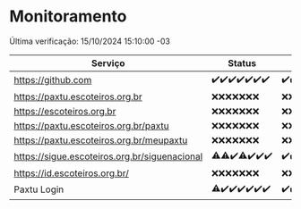 # Monitoramento

Última verificação: 15/10/2024 15:10:00 -03

|Serviço|Status|Últimas 24h|
|---|---|---|
|https://github.com|<span title="2024-10-08: OK=23">✔️</span><span title="2024-10-09: OK=23">✔️</span><span title="2024-10-10: OK=23">✔️</span><span title="2024-10-11: OK=23">✔️</span><span title="2024-10-12: OK=23">✔️</span><span title="2024-10-13: OK=23">✔️</span><span title="2024-10-14: OK=17">✔️</span>|<span title="14/10/2024 15:11:00 -03 : 200">✔️</span><span title="14/10/2024 16:06:00 -03 : 200">✔️</span><span title="14/10/2024 17:10:00 -03 : 200">✔️</span><span title="14/10/2024 18:07:00 -03 : 200">✔️</span><span title="14/10/2024 19:08:00 -03 : 200">✔️</span><span title="14/10/2024 20:07:00 -03 : 200">✔️</span><span title="14/10/2024 21:40:00 -03 : 200">✔️</span><span title="14/10/2024 23:12:00 -03 : 200">✔️</span><span title="15/10/2024 00:15:00 -03 : 200">✔️</span><span title="15/10/2024 01:10:00 -03 : 200">✔️</span><span title="15/10/2024 02:09:00 -03 : 200">✔️</span><span title="15/10/2024 03:12:00 -03 : 200">✔️</span><span title="15/10/2024 04:08:00 -03 : 200">✔️</span><span title="15/10/2024 05:11:00 -03 : 200">✔️</span><span title="15/10/2024 06:08:00 -03 : 200">✔️</span><span title="15/10/2024 07:10:00 -03 : 200">✔️</span><span title="15/10/2024 08:07:00 -03 : 200">✔️</span><span title="15/10/2024 09:15:00 -03 : 200">✔️</span><span title="15/10/2024 10:17:00 -03 : 200">✔️</span><span title="15/10/2024 11:08:00 -03 : 200">✔️</span><span title="15/10/2024 12:08:00 -03 : 200">✔️</span><span title="15/10/2024 13:09:00 -03 : 200">✔️</span><span title="15/10/2024 14:07:00 -03 : 200">✔️</span><span title="15/10/2024 15:10:00 -03 : 200">✔️</span>|
|https://paxtu.escoteiros.org.br|<span title="2024-10-08: Falhas=23">❌</span><span title="2024-10-09: Falhas=23">❌</span><span title="2024-10-10: Falhas=23">❌</span><span title="2024-10-11: Falhas=23">❌</span><span title="2024-10-12: Falhas=23">❌</span><span title="2024-10-13: Falhas=23">❌</span><span title="2024-10-14: Falhas=17">❌</span>|<span title="14/10/2024 15:11:00 -03 : 403">❌</span><span title="14/10/2024 16:06:00 -03 : 403">❌</span><span title="14/10/2024 17:10:00 -03 : 403">❌</span><span title="14/10/2024 18:07:00 -03 : 403">❌</span><span title="14/10/2024 19:08:00 -03 : 403">❌</span><span title="14/10/2024 20:07:00 -03 : 403">❌</span><span title="14/10/2024 21:40:00 -03 : 403">❌</span><span title="14/10/2024 23:12:00 -03 : 403">❌</span><span title="15/10/2024 00:15:00 -03 : 403">❌</span><span title="15/10/2024 01:10:00 -03 : 403">❌</span><span title="15/10/2024 02:09:00 -03 : 403">❌</span><span title="15/10/2024 03:12:00 -03 : 403">❌</span><span title="15/10/2024 04:08:00 -03 : 403">❌</span><span title="15/10/2024 05:11:00 -03 : 403">❌</span><span title="15/10/2024 06:08:00 -03 : 403">❌</span><span title="15/10/2024 07:10:00 -03 : 403">❌</span><span title="15/10/2024 08:07:00 -03 : 403">❌</span><span title="15/10/2024 09:15:00 -03 : 403">❌</span><span title="15/10/2024 10:17:00 -03 : 403">❌</span><span title="15/10/2024 11:08:00 -03 : 403">❌</span><span title="15/10/2024 12:08:00 -03 : 403">❌</span><span title="15/10/2024 13:09:00 -03 : 403">❌</span><span title="15/10/2024 14:07:00 -03 : 403">❌</span><span title="15/10/2024 15:10:00 -03 : 403">❌</span>|
|https://escoteiros.org.br|<span title="2024-10-08: Falhas=23">❌</span><span title="2024-10-09: Falhas=23">❌</span><span title="2024-10-10: Falhas=23">❌</span><span title="2024-10-11: Falhas=23">❌</span><span title="2024-10-12: Falhas=23">❌</span><span title="2024-10-13: Falhas=23">❌</span><span title="2024-10-14: Falhas=17">❌</span>|<span title="14/10/2024 15:11:00 -03 : 403">❌</span><span title="14/10/2024 16:06:00 -03 : 403">❌</span><span title="14/10/2024 17:10:00 -03 : 403">❌</span><span title="14/10/2024 18:07:00 -03 : 403">❌</span><span title="14/10/2024 19:08:00 -03 : 403">❌</span><span title="14/10/2024 20:07:00 -03 : 403">❌</span><span title="14/10/2024 21:40:00 -03 : 403">❌</span><span title="14/10/2024 23:12:00 -03 : 403">❌</span><span title="15/10/2024 00:15:00 -03 : 403">❌</span><span title="15/10/2024 01:10:00 -03 : 403">❌</span><span title="15/10/2024 02:09:00 -03 : 403">❌</span><span title="15/10/2024 03:12:00 -03 : 403">❌</span><span title="15/10/2024 04:08:00 -03 : 403">❌</span><span title="15/10/2024 05:11:00 -03 : 403">❌</span><span title="15/10/2024 06:08:00 -03 : 403">❌</span><span title="15/10/2024 07:10:00 -03 : 403">❌</span><span title="15/10/2024 08:07:00 -03 : 403">❌</span><span title="15/10/2024 09:15:00 -03 : 403">❌</span><span title="15/10/2024 10:17:00 -03 : 403">❌</span><span title="15/10/2024 11:08:00 -03 : 403">❌</span><span title="15/10/2024 12:08:00 -03 : 403">❌</span><span title="15/10/2024 13:09:00 -03 : 403">❌</span><span title="15/10/2024 14:07:00 -03 : 403">❌</span><span title="15/10/2024 15:10:00 -03 : 403">❌</span>|
|https://paxtu.escoteiros.org.br/paxtu|<span title="2024-10-08: Falhas=23">❌</span><span title="2024-10-09: Falhas=23">❌</span><span title="2024-10-10: Falhas=23">❌</span><span title="2024-10-11: Falhas=23">❌</span><span title="2024-10-12: Falhas=23">❌</span><span title="2024-10-13: Falhas=23">❌</span><span title="2024-10-14: Falhas=17">❌</span>|<span title="14/10/2024 15:11:00 -03 : 403">❌</span><span title="14/10/2024 16:06:00 -03 : 403">❌</span><span title="14/10/2024 17:10:00 -03 : 403">❌</span><span title="14/10/2024 18:07:00 -03 : 403">❌</span><span title="14/10/2024 19:08:00 -03 : 403">❌</span><span title="14/10/2024 20:07:00 -03 : 403">❌</span><span title="14/10/2024 21:40:00 -03 : 403">❌</span><span title="14/10/2024 23:12:00 -03 : 403">❌</span><span title="15/10/2024 00:15:00 -03 : 403">❌</span><span title="15/10/2024 01:10:00 -03 : 403">❌</span><span title="15/10/2024 02:09:00 -03 : 403">❌</span><span title="15/10/2024 03:12:00 -03 : 403">❌</span><span title="15/10/2024 04:08:00 -03 : 403">❌</span><span title="15/10/2024 05:11:00 -03 : 403">❌</span><span title="15/10/2024 06:08:00 -03 : 403">❌</span><span title="15/10/2024 07:10:00 -03 : 403">❌</span><span title="15/10/2024 08:07:00 -03 : 403">❌</span><span title="15/10/2024 09:15:00 -03 : 403">❌</span><span title="15/10/2024 10:17:00 -03 : 403">❌</span><span title="15/10/2024 11:08:00 -03 : 403">❌</span><span title="15/10/2024 12:08:00 -03 : 403">❌</span><span title="15/10/2024 13:09:00 -03 : 403">❌</span><span title="15/10/2024 14:07:00 -03 : 403">❌</span><span title="15/10/2024 15:10:00 -03 : 403">❌</span>|
|https://paxtu.escoteiros.org.br/meupaxtu|<span title="2024-10-08: Falhas=23">❌</span><span title="2024-10-09: Falhas=23">❌</span><span title="2024-10-10: Falhas=23">❌</span><span title="2024-10-11: Falhas=23">❌</span><span title="2024-10-12: Falhas=23">❌</span><span title="2024-10-13: Falhas=23">❌</span><span title="2024-10-14: Falhas=17">❌</span>|<span title="14/10/2024 15:11:00 -03 : 403">❌</span><span title="14/10/2024 16:06:00 -03 : 403">❌</span><span title="14/10/2024 17:10:00 -03 : 403">❌</span><span title="14/10/2024 18:07:00 -03 : 403">❌</span><span title="14/10/2024 19:08:00 -03 : 403">❌</span><span title="14/10/2024 20:07:00 -03 : 403">❌</span><span title="14/10/2024 21:40:00 -03 : 403">❌</span><span title="14/10/2024 23:12:00 -03 : 403">❌</span><span title="15/10/2024 00:15:00 -03 : 403">❌</span><span title="15/10/2024 01:10:00 -03 : 403">❌</span><span title="15/10/2024 02:09:00 -03 : 403">❌</span><span title="15/10/2024 03:12:00 -03 : 403">❌</span><span title="15/10/2024 04:08:00 -03 : 403">❌</span><span title="15/10/2024 05:11:00 -03 : 403">❌</span><span title="15/10/2024 06:08:00 -03 : 403">❌</span><span title="15/10/2024 07:10:00 -03 : 403">❌</span><span title="15/10/2024 08:07:00 -03 : 403">❌</span><span title="15/10/2024 09:15:00 -03 : 403">❌</span><span title="15/10/2024 10:17:00 -03 : 403">❌</span><span title="15/10/2024 11:08:00 -03 : 403">❌</span><span title="15/10/2024 12:08:00 -03 : 403">❌</span><span title="15/10/2024 13:09:00 -03 : 403">❌</span><span title="15/10/2024 14:07:00 -03 : 403">❌</span><span title="15/10/2024 15:10:00 -03 : 403">❌</span>|
|https://sigue.escoteiros.org.br/siguenacional|<span title="2024-10-08: OK=22, Falhas=1">⚠️</span><span title="2024-10-09: OK=22, Falhas=1">⚠️</span><span title="2024-10-10: OK=23">✔️</span><span title="2024-10-11: OK=22, Falhas=1">⚠️</span><span title="2024-10-12: OK=23">✔️</span><span title="2024-10-13: OK=23">✔️</span><span title="2024-10-14: OK=17">✔️</span>|<span title="14/10/2024 15:11:00 -03 : 200">✔️</span><span title="14/10/2024 16:06:00 -03 : 200">✔️</span><span title="14/10/2024 17:10:00 -03 : 200">✔️</span><span title="14/10/2024 18:07:00 -03 : 200">✔️</span><span title="14/10/2024 19:08:00 -03 : 200">✔️</span><span title="14/10/2024 20:07:00 -03 : 200">✔️</span><span title="14/10/2024 21:40:00 -03 : 0">❌</span><span title="14/10/2024 23:12:00 -03 : 200">✔️</span><span title="15/10/2024 00:15:00 -03 : 200">✔️</span><span title="15/10/2024 01:10:00 -03 : 200">✔️</span><span title="15/10/2024 02:09:00 -03 : 200">✔️</span><span title="15/10/2024 03:12:00 -03 : 200">✔️</span><span title="15/10/2024 04:08:00 -03 : 200">✔️</span><span title="15/10/2024 05:11:00 -03 : 200">✔️</span><span title="15/10/2024 06:08:00 -03 : 200">✔️</span><span title="15/10/2024 07:10:00 -03 : 200">✔️</span><span title="15/10/2024 08:07:00 -03 : 200">✔️</span><span title="15/10/2024 09:15:00 -03 : 200">✔️</span><span title="15/10/2024 10:17:00 -03 : 0">❌</span><span title="15/10/2024 11:08:00 -03 : 200">✔️</span><span title="15/10/2024 12:08:00 -03 : 200">✔️</span><span title="15/10/2024 13:09:00 -03 : 200">✔️</span><span title="15/10/2024 14:07:00 -03 : 200">✔️</span><span title="15/10/2024 15:10:00 -03 : 200">✔️</span>|
|https://id.escoteiros.org.br/|<span title="2024-10-08: Falhas=23">❌</span><span title="2024-10-09: Falhas=23">❌</span><span title="2024-10-10: Falhas=23">❌</span><span title="2024-10-11: Falhas=23">❌</span><span title="2024-10-12: Falhas=23">❌</span><span title="2024-10-13: Falhas=23">❌</span><span title="2024-10-14: Falhas=17">❌</span>|<span title="14/10/2024 15:11:00 -03 : 403">❌</span><span title="14/10/2024 16:06:00 -03 : 403">❌</span><span title="14/10/2024 17:10:00 -03 : 403">❌</span><span title="14/10/2024 18:07:00 -03 : 403">❌</span><span title="14/10/2024 19:08:00 -03 : 403">❌</span><span title="14/10/2024 20:07:00 -03 : 403">❌</span><span title="14/10/2024 21:40:00 -03 : 403">❌</span><span title="14/10/2024 23:12:00 -03 : 403">❌</span><span title="15/10/2024 00:15:00 -03 : 403">❌</span><span title="15/10/2024 01:10:00 -03 : 403">❌</span><span title="15/10/2024 02:09:00 -03 : 403">❌</span><span title="15/10/2024 03:12:00 -03 : 403">❌</span><span title="15/10/2024 04:08:00 -03 : 403">❌</span><span title="15/10/2024 05:11:00 -03 : 403">❌</span><span title="15/10/2024 06:08:00 -03 : 403">❌</span><span title="15/10/2024 07:10:00 -03 : 403">❌</span><span title="15/10/2024 08:07:00 -03 : 403">❌</span><span title="15/10/2024 09:15:00 -03 : 403">❌</span><span title="15/10/2024 10:17:00 -03 : 403">❌</span><span title="15/10/2024 11:08:00 -03 : 403">❌</span><span title="15/10/2024 12:08:00 -03 : 403">❌</span><span title="15/10/2024 13:09:00 -03 : 403">❌</span><span title="15/10/2024 14:07:00 -03 : 403">❌</span><span title="15/10/2024 15:10:00 -03 : 403">❌</span>|
|Paxtu Login|<span title="2024-10-08: OK=22, Falhas=1">⚠️</span><span title="2024-10-09: OK=23">✔️</span><span title="2024-10-10: OK=23">✔️</span><span title="2024-10-11: OK=23">✔️</span><span title="2024-10-12: OK=23">✔️</span><span title="2024-10-13: OK=23">✔️</span><span title="2024-10-14: OK=17">✔️</span>|<span title="14/10/2024 15:11:00 -03 : 200">✔️</span><span title="14/10/2024 16:06:00 -03 : 200">✔️</span><span title="14/10/2024 17:10:00 -03 : 200">✔️</span><span title="14/10/2024 18:07:00 -03 : 200">✔️</span><span title="14/10/2024 19:08:00 -03 : 200">✔️</span><span title="14/10/2024 20:07:00 -03 : 200">✔️</span><span title="14/10/2024 21:40:00 -03 : 200">✔️</span><span title="14/10/2024 23:12:00 -03 : 200">✔️</span><span title="15/10/2024 00:15:00 -03 : 200">✔️</span><span title="15/10/2024 01:10:00 -03 : 200">✔️</span><span title="15/10/2024 02:09:00 -03 : 200">✔️</span><span title="15/10/2024 03:12:00 -03 : 200">✔️</span><span title="15/10/2024 04:08:00 -03 : 200">✔️</span><span title="15/10/2024 05:11:00 -03 : 200">✔️</span><span title="15/10/2024 06:08:00 -03 : 200">✔️</span><span title="15/10/2024 07:10:00 -03 : 200">✔️</span><span title="15/10/2024 08:07:00 -03 : 200">✔️</span><span title="15/10/2024 09:15:00 -03 : 200">✔️</span><span title="15/10/2024 10:17:00 -03 : 504">❌</span><span title="15/10/2024 11:08:00 -03 : 200">✔️</span><span title="15/10/2024 12:08:00 -03 : 200">✔️</span><span title="15/10/2024 13:09:00 -03 : 200">✔️</span><span title="15/10/2024 14:07:00 -03 : 200">✔️</span><span title="15/10/2024 15:10:00 -03 : 200">✔️</span>|
